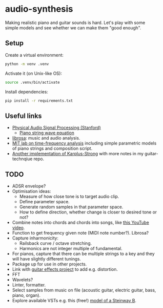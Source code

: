 # audio-synthesis

Making realistic piano and guitar sounds is hard. Let's play with some simple models and see whether we can make them "good enough".

## Setup

Create a virtual environment:
```bash
python -m venv .venv
```

Activate it (on Unix-like OS):
```bash
source .venv/bin/activate
```

Install dependencies:
```bash
pip install -r requirements.txt
```

## Useful links

* [Physical Audio Signal Processing (Stanford)](https://ccrma.stanford.edu/~jos/pasp/)
    * [Piano string wave equation](https://ccrma.stanford.edu/~jos/pasp/Piano_String_Wave_Equation.html)
* [librosa](https://librosa.org/doc/latest/index.html): music and audio analysis.
* [MIT lab on time-frequency analysis](http://web.mit.edu/6.02/www/s2007/lab2.pdf) including simple parametric models of piano strings and composition script.
* [Another implementation of Karplus-Strong](https://github.com/MikeCullimore/guitar-technique/blob/master/generate_audio.py) with more notes in my guitar-technqiue repo.

## TODO

* ADSR envelope?
* Optimisation ideas:
    * Measure of how close tone is to target audio clip.
    * Define parameter space.
    * Generate random samples in that parameter space.
    * How to define direction, whether change is closer to desired tone or not?
* Combine notes into chords and chords into songs, like [this YouTube video](https://youtu.be/InGrKBRRCUc?si=WH9fd7h9b3mImx1y).
* Function to get frequency given note (MIDI note number?). Librosa?
* Capture inharmonicity:
    * Railsback curve / octave stretching.
    * Harmonics are not integer multiple of fundamental.
* For pianos, capture that there can be multiple strings to a key and they will have slightly different tunings.
* Package up for use in other projects.
* Link with [guitar effects project](https://github.com/MikeCullimore/guitar-effects) to add e.g. distortion.
* FFT
* Wavelets?
* Linter, formatter.
* Select samples from music on file (acoustic guitar, electric guitar, bass, piano, organ).
* Explore available VSTs e.g. this (free!) [model of a Steinway B](https://www.pianobook.co.uk/packs/the-experience-new-york-ss-model-b/).
